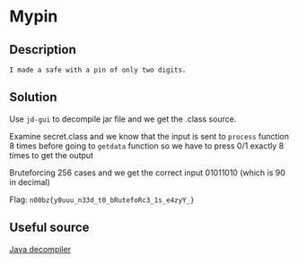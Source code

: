 # Mypin

## Description

`I made a safe with a pin of only two digits.`

## Solution

Use `jd-gui` to decompile jar file and we get the .class source.

Examine secret.class and we know that the input is sent to `process` function 8 times before going to `getdata` function so we have to press 0/1 exactly 8 times to get the output

Bruteforcing 256 cases and we get the correct input 01011010 (which is 90 in decimal)

Flag: `n00bz{y0uuu_n33d_t0_bRutefoRc3_1s_e4zyY_}`

## Useful source

[Java decompiler](http://java-decompiler.github.io/)